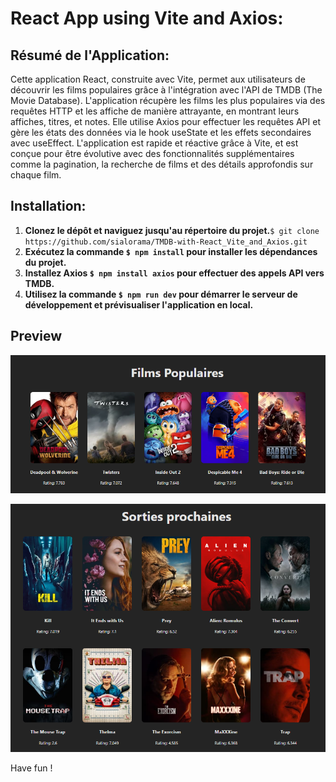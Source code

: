 # React App using Vite and Axios:

## Résumé de l'Application:

Cette application React, construite avec Vite, permet aux utilisateurs de découvrir les films populaires grâce à l'intégration avec l'API de TMDB (The Movie Database).
L'application récupère les films les plus populaires via des requêtes HTTP et les affiche de manière attrayante, en montrant leurs affiches, titres, et notes.
Elle utilise Axios pour effectuer les requêtes API et gère les états des données via le hook useState et les effets secondaires avec useEffect.
L'application est rapide et réactive grâce à Vite, et est conçue pour être évolutive avec des fonctionnalités supplémentaires comme la pagination, la recherche de films et des détails approfondis sur chaque film.

## Installation:

1. **Clonez le dépôt et naviguez jusqu'au répertoire du projet.**``$ git clone https://github.com/sialorama/TMDB-with-React_Vite_and_Axios.git``
2. **Exécutez la commande ``$ npm install`` pour installer les dépendances du projet.**
3. **Installez Axios ``$ npm install axios`` pour effectuer des appels API vers TMDB.**
4. **Utilisez la commande ``$ npm run dev`` pour démarrer le serveur de développement et prévisualiser l'application en local.**

## Preview

![movies.png](./src/imgs/films.png "movies")

![upcoming.png](./src/imgs/upcoming.png "upcoming")

Have fun !
